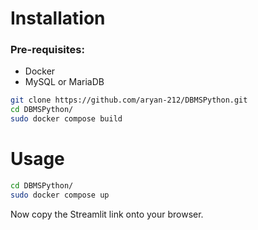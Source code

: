 # Installation
### Pre-requisites:
- Docker
- MySQL or MariaDB
```bash
git clone https://github.com/aryan-212/DBMSPython.git
cd DBMSPython/
sudo docker compose build
```
# Usage
```bash
cd DBMSPython/
sudo docker compose up
```
Now copy the Streamlit link onto your browser.
